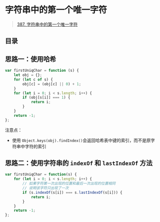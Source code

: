 
# 字符串中的第一个唯一字符

> [387. 字符串中的第一个唯一字符](https://leetcode.cn/problems/first-unique-character-in-a-string/)


## 目录
<!-- toc -->
 ## 思路一：使用哈希 

```javascript
var firstUniqChar = function (s) {
    let obj = {};
    for (let c of s) {
        obj[c] = (obj[c] || 0) + 1;
    }
    for (let i = 0; i < s.length; i++) {
        if (obj[s[i]] === 1) {
            return i;
        }
    }
    return -1;
};
```

注意点：
- 使用 `Object.keys(obj).findIndex()`会返回哈希表中键的索引，而不是原字符串中字符的索引

## 思路二：使用字符串的 `indexOf` 和 `lastIndexOf` 方法

```javascript
var firstUniqChar = function(s) {
    for (let i = 0; i < s.length; i++) {
        // 如果字符第一次出现的位置和最后一次出现的位置相同
        // 说明该字符只出现了一次
        if (s.indexOf(s[i]) === s.lastIndexOf(s[i])) {
            return i;
        }
    }
    return -1;
};
```